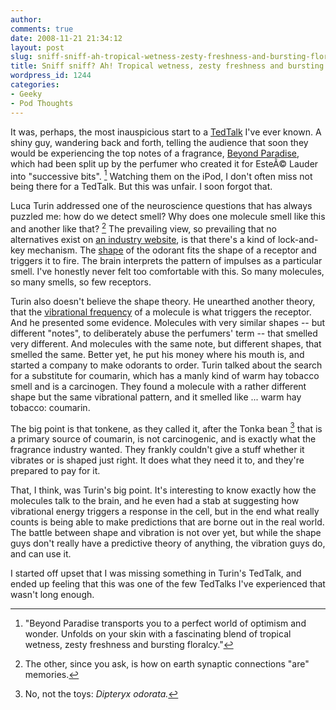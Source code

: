 ```yaml
---
author:
comments: true
date: 2008-11-21 21:34:12
layout: post
slug: sniff-sniff-ah-tropical-wetness-zesty-freshness-and-bursting-floralcy
title: Sniff sniff? Ah! Tropical wetness, zesty freshness and bursting floralcy
wordpress_id: 1244
categories:
- Geeky
- Pod Thoughts
---
```


It was, perhaps, the most inauspicious start to a [TedTalk](http://www.ted.com/index.php/talks/luca_turin_on_the_science_of_scent.html) I've ever known. A shiny guy, wandering back and forth, telling the audience that soon they would be experiencing the top notes of a fragrance, [Beyond Paradise](http://www.esteelauder.com/templates/products/sp_nonshaded.tmpl?CATEGORY_ID=CATEGORY6834&PRODUCT_ID=PROD5014), which had been split up by the perfumer who created it for EsteÃ© Lauder into "successive bits". [^fn1]  Watching them on the iPod, I don't often miss not being there for a TedTalk. But this was unfair. I soon forgot that.

Luca Turin addressed one of the neuroscience questions that has always puzzled me: how do we detect smell? Why does one molecule smell like this and another like that? [^fn2] The prevailing view, so prevailing that no alternatives exist on [an industry website](http://www.senseofsmell.org/feature/smell101/lesson1/01.php), is that there's a kind of lock-and-key mechanism. The [shape](http://en.wikipedia.org/wiki/Shape_theory_of_olfaction) of the odorant fits the shape of a receptor and triggers it to fire. The brain interprets the pattern of impulses as a particular smell. I've honestly never felt too comfortable with this. So many molecules, so many smells, so few receptors.

Turin also doesn't believe the shape theory. He unearthed another theory, that the [vibrational frequency](http://en.wikipedia.org/wiki/Vibration_theory_of_olfaction) of a molecule is what triggers the receptor. And he presented some evidence. Molecules with very similar shapes -- but different "notes", to deliberately abuse the perfumers' term -- that smelled very different. And molecules with the same note, but different shapes, that smelled the same. Better yet, he put his money where his mouth is, and started a company to make odorants to order. Turin talked about the search for a substitute for coumarin, which has a manly kind of warm hay tobacco smell and is a carcinogen. They found a molecule with a rather different shape but the same vibrational pattern, and it smelled like ... warm hay tobacco: coumarin.

The big point is that tonkene, as they called it, after the Tonka bean [^fn3]
 that is a primary source of coumarin, is not carcinogenic, and is exactly what the fragrance industry wanted. They frankly couldn't give a stuff whether it vibrates or is shaped just right. It does what they need it to, and they're prepared to pay for it.

That, I think, was Turin's big point. It's interesting to know exactly how the molecules talk to the brain, and he even had a stab at suggesting how vibrational energy triggers a response in the cell, but in the end what really counts is being able to make predictions that are borne out in the real world. The battle between shape and vibration is not over yet, but while the shape guys don't really have a predictive theory of anything, the vibration guys do, and can use it.

I started off upset that I was missing something in Turin's TedTalk, and ended up feeling that this was one of the few TedTalks I've experienced that wasn't long enough.

[^fn1]: "Beyond Paradise transports you to a perfect world of optimism and wonder. Unfolds on your skin with a fascinating blend of tropical wetness, zesty freshness and bursting floralcy." 

[^fn2]: The other, since you ask, is how on earth synaptic connections "are" memories. 

[^fn3]: No, not the toys: _Dipteryx odorata._ 


